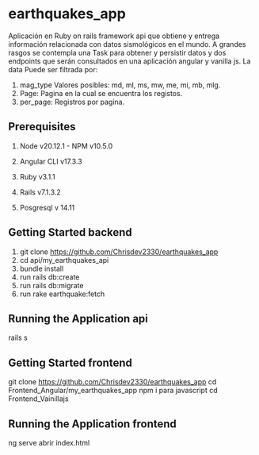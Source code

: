 # earthquakes_app
Aplicación en Ruby on rails  framework api que obtiene  y entrega información relacionada con datos sismológicos en el mundo. A grandes rasgos se contempla una Task para obtener y persistir datos y dos endpoints que serán consultados en una aplicación angular y vanilla js. 
La data Puede  ser filtrada por:
1. mag_type Valores posibles: md, ml, ms, mw, me, mi, mb, mlg.
2. Page: Pagina en la cual se encuentra los registos.
3. per_page: Registros por pagina.

## Prerequisites 
1. Node v20.12.1 - NPM v10.5.0

2. Angular CLI v17.3.3

3. Ruby v3.1.1
   
4. Rails v7.1.3.2 

5. Posgresql v 14.11
   
## Getting Started backend
1. git clone https://github.com/Chrisdev2330/earthquakes_app
2. cd api/my_earthquakes_api
3. bundle install
4. run rails db:create
5. run rails db:migrate
6. run rake earthquake:fetch

## Running the Application api 
rails s

## Getting Started frontend
git clone https://github.com/Chrisdev2330/earthquakes_app
cd Frontend_Angular/my_earthquakes_app
npm i
para javascript cd Frontend_Vainillajs 

## Running the Application frontend
ng serve
abrir index.html






